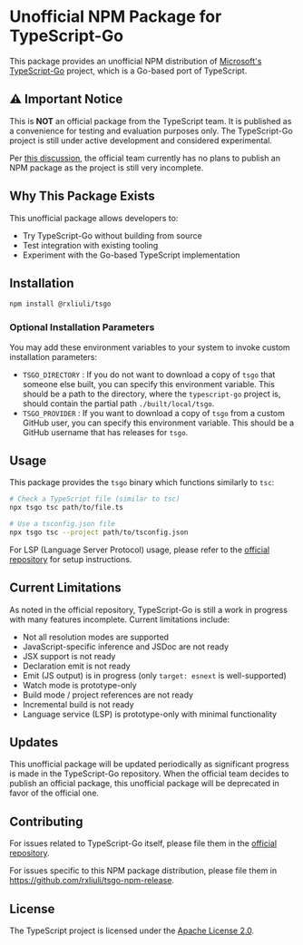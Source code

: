 # Unofficial NPM Package for TypeScript-Go

This package provides an unofficial NPM distribution of [Microsoft's TypeScript-Go](https://github.com/microsoft/typescript-go) project, which is a Go-based port of TypeScript.

## ⚠️ Important Notice

This is **NOT** an official package from the TypeScript team. It is published as a convenience for testing and evaluation purposes only. The TypeScript-Go project is still under active development and considered experimental.

Per [this discussion](https://github.com/microsoft/typescript-go/discussions/466), the official team currently has no plans to publish an NPM package as the project is still very incomplete.

## Why This Package Exists

This unofficial package allows developers to:

- Try TypeScript-Go without building from source
- Test integration with existing tooling
- Experiment with the Go-based TypeScript implementation

## Installation

```bash
npm install @rxliuli/tsgo
```

### Optional Installation Parameters

You may add these environment variables to your system to invoke custom installation parameters:   
- `TSGO_DIRECTORY` : If you do not want to download a copy of `tsgo` that someone else built, you can specify this environment variable. This should be a path to the directory, where the `typescript-go` project is, should contain the partial path `./built/local/tsgo`.
- `TSGO_PROVIDER` : If you want to download a copy of `tsgo` from a custom GitHub user, you can specify this environment variable. This should be a GitHub username that has releases for `tsgo`.

## Usage

This package provides the `tsgo` binary which functions similarly to `tsc`:

```bash
# Check a TypeScript file (similar to tsc)
npx tsgo tsc path/to/file.ts

# Use a tsconfig.json file
npx tsgo tsc --project path/to/tsconfig.json
```

For LSP (Language Server Protocol) usage, please refer to the [official repository](https://github.com/microsoft/typescript-go) for setup instructions.

## Current Limitations

As noted in the official repository, TypeScript-Go is still a work in progress with many features incomplete. Current limitations include:

- Not all resolution modes are supported
- JavaScript-specific inference and JSDoc are not ready
- JSX support is not ready
- Declaration emit is not ready
- Emit (JS output) is in progress (only `target: esnext` is well-supported)
- Watch mode is prototype-only
- Build mode / project references are not ready
- Incremental build is not ready
- Language service (LSP) is prototype-only with minimal functionality

## Updates

This unofficial package will be updated periodically as significant progress is made in the TypeScript-Go repository. When the official team decides to publish an official package, this unofficial package will be deprecated in favor of the official one.

## Contributing

For issues related to TypeScript-Go itself, please file them in the [official repository](https://github.com/microsoft/typescript-go).

For issues specific to this NPM package distribution, please file them in <https://github.com/rxliuli/tsgo-npm-release>.

## License

The TypeScript project is licensed under the [Apache License 2.0](https://github.com/microsoft/typescript-go/blob/main/LICENSE).


